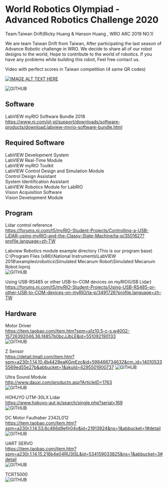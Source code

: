 # World Robotics Olympiad - Advanced Robotics Challenge 2020  
Team:Taiwan Drift(Ricky Huang & Hanson Huang , WRO ARC 2019 NO.1)

We are team Taiwan Drift from Taiwan, After participating the last season of Advance Robotic challenge in WRO. We decide to share all of our robot designs to the world, Hope to contribute to the world of robotics. If you have any problems while building this robot, Feel free contact us.

Video with perfect scores in Taiwan competition (4 same QR codes)

[![IMAGE ALT TEXT HERE](https://img.youtube.com/vi/wpp4s9DIPAY/0.jpg)](https://www.youtube.com/watch?v=wpp4s9DIPAY)

![GITHUB]( https://github.com/TaiwanRobotics/WRO-ARC-2020/blob/master/Picture/20200831_100622.jpg "RobotPicture")

## Software  
LabVIEW myRIO Software Bundle 2018  
https://www.ni.com/pl-pl/support/downloads/software-products/download.labview-myrio-software-bundle.html

## Required Software  
LabVIEW Development System  
LabVIEW Real-Time Module  
LabVIEW myRIO Toolkit  
LabVIEW Control Design and Simulation Module  
Control Design Assistant  
System Identification Assistant  
LabVIEW Robotics Module for LabRIO  
Vision Acquisition Software  
Vision Development Module  

## Program  
Lidar control reference  
https://forums.ni.com/t5/myRIO-Student-Projects/Controlling-a-USB-LiDAR-using-myRIO-and-the-Classy-State-Machine/ta-p/3501627?profile.language=zh-TW  

Labview Robotics module example directory (This is our program base)  
C:\Program Files (x86)\National Instruments\LabVIEW 2018\examples\robotics\Simulated Mecanum Robot\Simulated Mecanum Robot.lvproj  
![GITHUB]( https://github.com/TaiwanRobotics/WRO-ARC-2020/blob/master/Picture/RoboticsModule.jpg "RoboticsModuleExample")  

Using USB-RS485 or other USB-to-COM devices on myRIO(USB Lidar)  
https://forums.ni.com/t5/myRIO-Student-Projects/Using-USB-RS485-or-other-USB-to-COM-devices-on-myRIO/ta-p/3491726?profile.language=zh-TW  


## Hardware
Motor Driver  
https://item.taobao.com/item.htm?spm=a1z10.5-c-s.w4002-15726392046.36.f4857b0bcJJbLE&id=551092190133  
![GITHUB]( https://github.com/TaiwanRobotics/WRO-ARC-2020/blob/master/Picture/HW/MotorDriver.jpg "MotorDriver")  

Z Sensor  
https://detail.tmall.com/item.htm?spm=a230r.1.14.10.4b4428eaKGmEzc&id=598466734632&cm_id=140105335569ed55e27b&abbucket=1&skuId=4295501900737 ![GITHUB]( https://github.com/TaiwanRobotics/WRO-ARC-2020/blob/master/Picture/HW/Zsensor.jpg "Zsensor")   

Ultra Sound Module  
http://www.dauxi.com/productn.asp?ArticleID=1763  
![GITHUB]( https://github.com/TaiwanRobotics/WRO-ARC-2020/blob/master/Picture/HW/UltraSound.jpg "UltraSound")  

HOHUYO UTM-30LX Lidar  
https://www.hokuyo-aut.jp/search/single.php?serial=169  
![GITHUB]( https://github.com/TaiwanRobotics/WRO-ARC-2020/blob/master/Picture/HW/Lidar.jpg "Lidar")  

DC Motor Faulhaber 2342L012  
https://item.taobao.com/item.htm?spm=a230r.1.14.53.6c466d9efjr04v&id=21913924&ns=1&abbucket=1#detail  
![GITHUB]( https://github.com/TaiwanRobotics/WRO-ARC-2020/blob/master/Picture/HW/motor.jpg "Motor")  

UART SERVO  
https://item.taobao.com/item.htm?spm=a230r.1.14.15.216b4e04RU3lSL&id=534159033825&ns=1&abbucket=3#detail  
![GITHUB]( https://github.com/TaiwanRobotics/WRO-ARC-2020/blob/master/Picture/HW/RC.jpg "SERVO")  

TCRT5000  
![GITHUB]( https://github.com/TaiwanRobotics/WRO-ARC-2020/blob/master/Picture/HW/TCRT5000.jpg "TCRT5000")  
